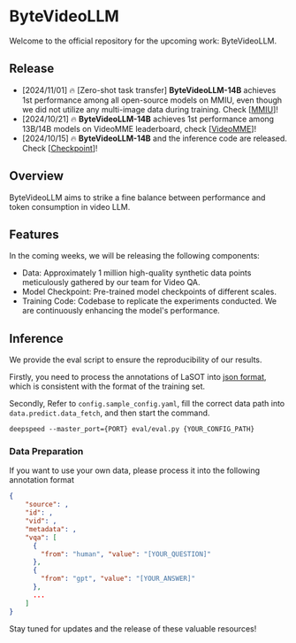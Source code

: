 # ByteVideoLLM
Welcome to the official repository for the upcoming work: ByteVideoLLM.

## Release
- [2024/11/01] 🔥 [Zero-shot task transfer] **ByteVideoLLM-14B** achieves 1st performance among  all open-source models on MMIU, even though we did not utilize any multi-image data during training. Check [[MMIU](https://mmiu-bench.github.io/#leaderboard)]!
- [2024/10/21] 🔥 **ByteVideoLLM-14B** achieves 1st performance among 13B/14B models on VideoMME leaderboard, check [[VideoMME](https://video-mme.github.io/home_page.html#leaderboard)]!
- [2024/10/15] 🔥 **ByteVideoLLM-14B** and the inference code are released. Check [[Checkpoint](https://huggingface.co/Hon-Wong/ByteVideoLLM-14B)]!
  
## Overview
ByteVideoLLM aims to strike a fine balance between performance and token consumption in video LLM.

## Features
In the coming weeks, we will be releasing the following components:

- Data: Approximately 1 million high-quality synthetic data points meticulously gathered by our team for Video QA.
- Model Checkpoint: Pre-trained model checkpoints of different scales.
- Training Code: Codebase to replicate the experiments conducted.
We are continuously enhancing the model's performance.

## Inference

We provide the eval script to ensure the reproducibility of our results.

Firstly, you need to process the annotations of LaSOT into [json format](#data-preparation), which is consistent with the format of the training set.

Secondly, Refer to `config.sample_config.yaml`, fill the correct data path into `data.predict.data_fetch`, and then start the command.

```
deepspeed --master_port={PORT} eval/eval.py {YOUR_CONFIG_PATH}
```

### Data Preparation

If you want to use your own data, please process it into the following annotation format

```json
{
    "source": ,
    "id": ,
    "vid": ,
    "metadata": ,
    "vqa": [
      {
        "from": "human", "value": "[YOUR_QUESTION]"
      },
      {
        "from": "gpt", "value": "[YOUR_ANSWER]"
      },
      ...
    ]
}
```

Stay tuned for updates and the release of these valuable resources!
